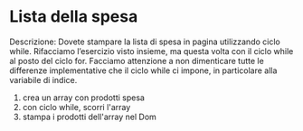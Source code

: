 # Lista della spesa

Descrizione:
Dovete stampare la lista di spesa in pagina utilizzando ciclo while.
Rifacciamo l’esercizio visto insieme, ma questa volta con il ciclo while al posto del ciclo for. Facciamo attenzione a non dimenticare tutte le differenze implementative che il ciclo while ci impone, in particolare alla variabile di indice.

1. crea un array con prodotti spesa
2. con ciclo while, scorri l'array 
3. stampa i prodotti dell'array nel Dom
